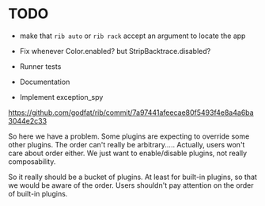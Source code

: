 # TODO

* make that `rib auto` or `rib rack` accept an argument to locate the app

* Fix whenever Color.enabled? but StripBacktrace.disabled?

* Runner tests
* Documentation
* Implement exception_spy

<https://github.com/godfat/rib/commit/7a97441afeecae80f5493f4e8a4a6ba3044e2c33>

So here we have a problem. Some plugins are expecting to override
some other plugins. The order can't really be arbitrary.....
Actually, users won't care about order either. We just want to
enable/disable plugins, not really composability.

So it really should be a bucket of plugins. At least for built-in plugins,
so that we would be aware of the order. Users shouldn't pay attention
on the order of built-in plugins.

